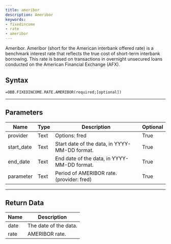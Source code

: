```yaml
---
title: ameribor
description: Ameribor
keywords: 
- fixedincome
- rate
- ameribor
---
```


<!-- markdownlint-disable MD041 -->

Ameribor.  Ameribor (short for the American interbank offered rate) is a benchmark interest rate that reflects the true cost of short-term interbank borrowing. This rate is based on transactions in overnight unsecured loans conducted on the American Financial Exchange (AFX).

## Syntax

```excel wordwrap
=OBB.FIXEDINCOME.RATE.AMERIBOR(required;[optional])
```

---

## Parameters

| Name | Type | Description | Optional |
| ---- | ---- | ----------- | -------- |
| provider | Text | Options: fred | True |
| start_date | Text | Start date of the data, in YYYY-MM-DD format. | True |
| end_date | Text | End date of the data, in YYYY-MM-DD format. | True |
| parameter | Text | Period of AMERIBOR rate. (provider: fred) | True |

---

## Return Data

| Name | Description |
| ---- | ----------- |
| date | The date of the data.  |
| rate | AMERIBOR rate.  |
